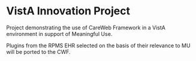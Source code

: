 # VistA Innovation Project
Project demonstrating the use of CareWeb Framework in a VistA environment in support of Meaningful Use.  

Plugins from the RPMS EHR selected on the basis of their relevance to MU will be ported to the CWF.
